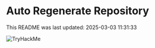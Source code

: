 # Auto Regenerate Repository

This README was last updated: 2025-03-03 11:31:33

 ![TryHackMe](https://tryhackme.com/badge/533634)